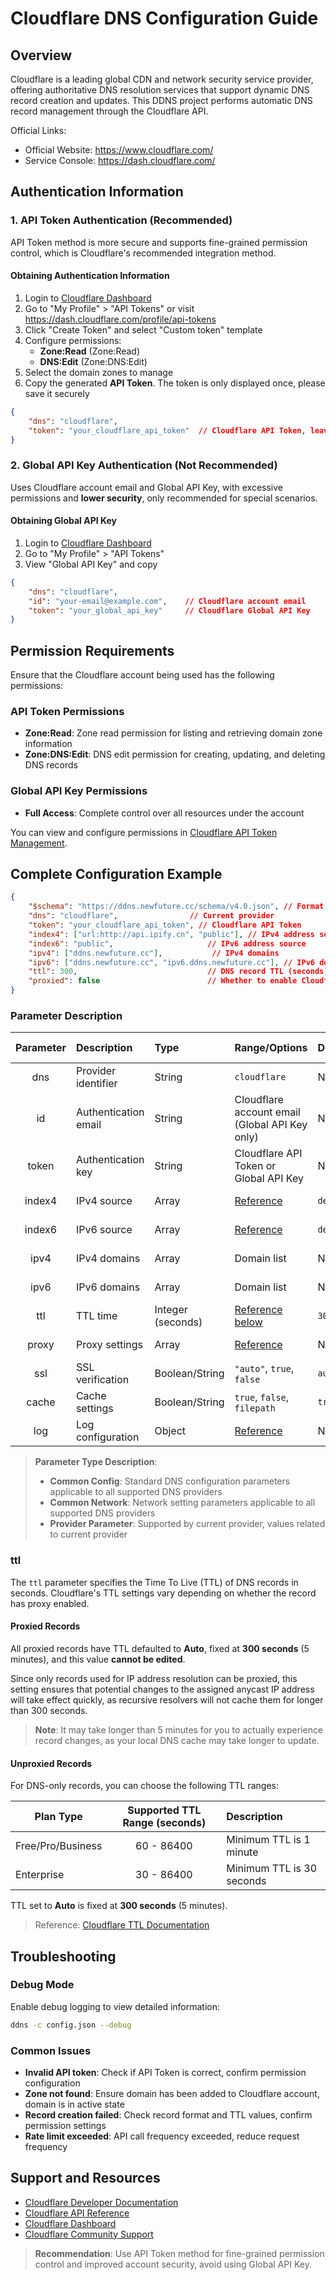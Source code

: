 # Cloudflare DNS Configuration Guide

## Overview

Cloudflare is a leading global CDN and network security service provider, offering authoritative DNS resolution services that support dynamic DNS record creation and updates. This DDNS project performs automatic DNS record management through the Cloudflare API.

Official Links:

- Official Website: <https://www.cloudflare.com/>
- Service Console: <https://dash.cloudflare.com/>

## Authentication Information

### 1. API Token Authentication (Recommended)

API Token method is more secure and supports fine-grained permission control, which is Cloudflare's recommended integration method.

#### Obtaining Authentication Information

1. Login to [Cloudflare Dashboard](https://dash.cloudflare.com/)
2. Go to "My Profile" > "API Tokens" or visit <https://dash.cloudflare.com/profile/api-tokens>
3. Click "Create Token" and select "Custom token" template
4. Configure permissions:
   - **Zone:Read** (Zone:Read)
   - **DNS:Edit** (Zone:DNS:Edit)
5. Select the domain zones to manage
6. Copy the generated **API Token**. The token is only displayed once, please save it securely

```json
{
    "dns": "cloudflare",
    "token": "your_cloudflare_api_token"  // Cloudflare API Token, leave ID empty or omit
}
```

### 2. Global API Key Authentication (Not Recommended)

Uses Cloudflare account email and Global API Key, with excessive permissions and **lower security**, only recommended for special scenarios.

#### Obtaining Global API Key

1. Login to [Cloudflare Dashboard](https://dash.cloudflare.com/)
2. Go to "My Profile" > "API Tokens"
3. View "Global API Key" and copy

```json
{
    "dns": "cloudflare",
    "id": "your-email@example.com",    // Cloudflare account email
    "token": "your_global_api_key"     // Cloudflare Global API Key
}
```

## Permission Requirements

Ensure that the Cloudflare account being used has the following permissions:

### API Token Permissions

- **Zone:Read**: Zone read permission for listing and retrieving domain zone information
- **Zone:DNS:Edit**: DNS edit permission for creating, updating, and deleting DNS records

### Global API Key Permissions

- **Full Access**: Complete control over all resources under the account

You can view and configure permissions in [Cloudflare API Token Management](https://dash.cloudflare.com/profile/api-tokens).

## Complete Configuration Example

```json
{
    "$schema": "https://ddns.newfuture.cc/schema/v4.0.json", // Format validation
    "dns": "cloudflare",                // Current provider
    "token": "your_cloudflare_api_token", // Cloudflare API Token
    "index4": ["url:http://api.ipify.cn", "public"], // IPv4 address source
    "index6": "public",                     // IPv6 address source
    "ipv4": ["ddns.newfuture.cc"],           // IPv4 domains
    "ipv6": ["ddns.newfuture.cc", "ipv6.ddns.newfuture.cc"], // IPv6 domains
    "ttl": 300,                             // DNS record TTL (seconds)
    "proxied": false                        // Whether to enable Cloudflare proxy
}
```

### Parameter Description

| Parameter | Description | Type | Range/Options | Default | Parameter Type |
| :-------: | :---------- | :--- | :------------ | :------ | :------------- |
| dns | Provider identifier | String | `cloudflare` | None | Provider Parameter |
| id | Authentication email | String | Cloudflare account email (Global API Key only) | None | Provider Parameter |
| token | Authentication key | String | Cloudflare API Token or Global API Key | None | Provider Parameter |
| index4 | IPv4 source | Array | [Reference](../config/json.en.md#ipv4-ipv6) | `default` | Common Config |
| index6 | IPv6 source | Array | [Reference](../config/json.en.md#ipv4-ipv6) | `default` | Common Config |
| ipv4 | IPv4 domains | Array | Domain list | None | Common Config |
| ipv6 | IPv6 domains | Array | Domain list | None | Common Config |
| ttl | TTL time | Integer (seconds) | [Reference below](#ttl) | `300/auto` | Provider Parameter |
| proxy | Proxy settings | Array | [Reference](../config/json.en.md#proxy) | None | Common Network |
| ssl | SSL verification | Boolean/String | `"auto"`, `true`, `false` | `auto` | Common Network |
| cache | Cache settings | Boolean/String | `true`, `false`, `filepath` | `true` | Common Config |
| log | Log configuration | Object | [Reference](../config/json.en.md#log) | None | Common Config |

> **Parameter Type Description**:
>
> - **Common Config**: Standard DNS configuration parameters applicable to all supported DNS providers
> - **Common Network**: Network setting parameters applicable to all supported DNS providers
> - **Provider Parameter**: Supported by current provider, values related to current provider

### ttl

The `ttl` parameter specifies the Time To Live (TTL) of DNS records in seconds. Cloudflare's TTL settings vary depending on whether the record has proxy enabled.

#### Proxied Records

All proxied records have TTL defaulted to **Auto**, fixed at **300 seconds** (5 minutes), and this value **cannot be edited**.

Since only records used for IP address resolution can be proxied, this setting ensures that potential changes to the assigned anycast IP address will take effect quickly, as recursive resolvers will not cache them for longer than 300 seconds.

> **Note**: It may take longer than 5 minutes for you to actually experience record changes, as your local DNS cache may take longer to update.

#### Unproxied Records

For DNS-only records, you can choose the following TTL ranges:

| Plan Type | Supported TTL Range (seconds) | Description |
| --------- | :---------------------------: | :---------- |
| Free/Pro/Business | 60 - 86400 | Minimum TTL is 1 minute |
| Enterprise | 30 - 86400 | Minimum TTL is 30 seconds |

TTL set to **Auto** is fixed at **300 seconds** (5 minutes).

> Reference: [Cloudflare TTL Documentation](https://developers.cloudflare.com/dns/manage-dns-records/reference/ttl/)

## Troubleshooting

### Debug Mode

Enable debug logging to view detailed information:

```sh
ddns -c config.json --debug
```

### Common Issues

- **Invalid API token**: Check if API Token is correct, confirm permission configuration
- **Zone not found**: Ensure domain has been added to Cloudflare account, domain is in active state
- **Record creation failed**: Check record format and TTL values, confirm permission settings
- **Rate limit exceeded**: API call frequency exceeded, reduce request frequency

## Support and Resources

- [Cloudflare Developer Documentation](https://developers.cloudflare.com/)
- [Cloudflare API Reference](https://developers.cloudflare.com/api/)
- [Cloudflare Dashboard](https://dash.cloudflare.com/)
- [Cloudflare Community Support](https://community.cloudflare.com/)

> **Recommendation**: Use API Token method for fine-grained permission control and improved account security, avoid using Global API Key.
